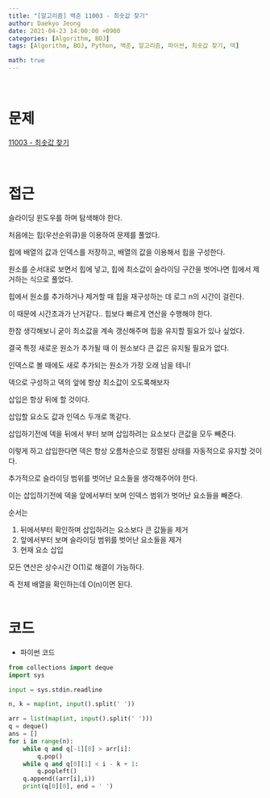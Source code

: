 ```yaml
---
title: "[알고리즘] 백준 11003 - 최솟값 찾기"
author: Daekyo Jeong
date: 2021-04-23 14:00:00 +0900
categories: [Algorithm, BOJ]
tags: [Algorithm, BOJ, Python, 백준, 알고리즘, 파이썬, 최솟값 찾기, 덱]

math: true
---
```



<br/>

# **문제**

[11003 - 최솟값 찾기](https://www.acmicpc.net/problem/11003)

<br/>

# **접근**

슬라이딩 윈도우를 하며 탐색해야 한다.  

처음에는 힙(우선순위큐)을 이용하여 문제를 풀었다.  

힙에 배열의 값과 인덱스를 저장하고, 배열의 값을 이용해서 힙을 구성한다.  

원소를 순서대로 보면서 힙에 넣고, 힙에 최소값이 슬라이딩 구간을 벗어나면 힙에서 제거하는 식으로 풀었다.  

힙에서 원소를 추가하거나 제거할 때 힙을 재구성하는 데 로그 n의 시간이 걸린다.  

이 때문에 시간초과가 난거같다.. 힙보다 빠르게 연산을 수행해야 한다.  

한참 생각해보니 굳이 최소값을 계속 갱신해주며 힙을 유지할 필요가 있나 싶었다.  

결국 특정 새로운 원소가 추가될 때 이 원소보다 큰 값은 유지될 필요가 없다.  

인덱스로 볼 때에도 새로 추가되는 원소가 가장 오래 남을 테니!  

덱으로 구성하고 덱의 앞에 항상 최소값이 오도록해보자  

삽입은 항상 뒤에 할 것이다.  

삽입할 요소도 값과 인덱스 두개로 똑같다.  

삽입하기전에 덱을 뒤에서 부터 보며 삽입하려는 요소보다 큰값을 모두 빼준다.  

이렇게 하고 삽입한다면 덱은 항상 오름차순으로 정렬된 상태를 자동적으로 유지할 것이다.  

추가적으로 슬라이딩 범위를 벗어난 요소들을 생각해주어야 한다.  

이는 삽입하기전에 덱을 앞에서부터 보며 인덱스 범위가 벗어난 요소들을 빼준다.  

순서는  

1. 뒤에서부터 확인하며 삽입하려는 요소보다 큰 값들을 제거  
2. 앞에서부터 보며 슬라이딩 범위를 벗어난 요소들을 제거  
3. 현재 요소 삽입  

모든 연산은 상수시간 O(1)로 해결이 가능하다.  

즉 전체 배열을 확인하는데 O(n)이면 된다.  
<br/>

# **코드**

- 파이썬 코드   

```py
from collections import deque
import sys

input = sys.stdin.readline

n, k = map(int, input().split(' '))

arr = list(map(int, input().split(' ')))
q = deque()
ans = []
for i in range(n):
    while q and q[-1][0] > arr[i]:
        q.pop()
    while q and q[0][1] < i - k + 1:
        q.popleft()
    q.append((arr[i],i))
    print(q[0][0], end = ' ')
```

<br/>
